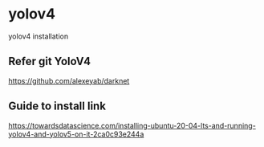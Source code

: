 # yolov4
yolov4 installation

## Refer git YoloV4
https://github.com/alexeyab/darknet

## Guide to install link
https://towardsdatascience.com/installing-ubuntu-20-04-lts-and-running-yolov4-and-yolov5-on-it-2ca0c93e244a
